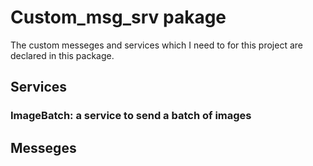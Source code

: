 # Custom_msg_srv pakage

The custom messeges and services which I need to for this project are declared in this package.

## Services
### ImageBatch: a service to send a batch of images


## Messeges
